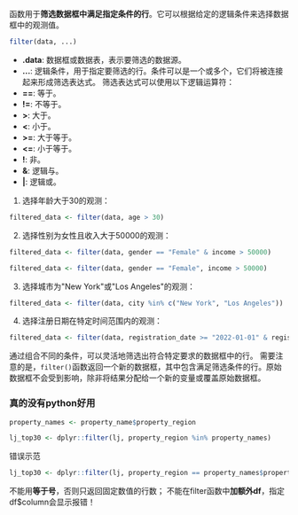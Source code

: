 函数用于**筛选数据框中满足指定条件的行**。它可以根据给定的逻辑条件来选择数据框中的观测值。
```R
filter(data, ...)
```
- **.data**: 数据框或数据表，表示要筛选的数据源。
- **...**: 逻辑条件，用于指定要筛选的行。条件可以是一个或多个，它们将被连接起来形成筛选表达式。
筛选表达式可以使用以下逻辑运算符：
- **\==**: 等于。
- **!=**: 不等于。
- **>**: 大于。
- **\<**: 小于。
- **>=**: 大于等于。
- **\<=**: 小于等于。
- **!**: 非。
- **&**: 逻辑与。
- **|**: 逻辑或。

1. 选择年龄大于30的观测：
```R
filtered_data <- filter(data, age > 30)
```

2. 选择性别为女性且收入大于50000的观测：
```R
filtered_data <- filter(data, gender == "Female" & income > 50000)

filtered_data <- filter(data, gender == "Female", income > 50000)
```

3. 选择城市为"New York"或"Los Angeles"的观测：
```R
filtered_data <- filter(data, city %in% c("New York", "Los Angeles"))
```

4. 选择注册日期在特定时间范围内的观测：
```R
filtered_data <- filter(data, registration_date >= "2022-01-01" & registration_date <= "2022-12-31")
```

通过组合不同的条件，可以灵活地筛选出符合特定要求的数据框中的行。
需要注意的是，`filter()`函数返回一个新的数据框，其中包含满足筛选条件的行。原始数据框不会受到影响，除非将结果分配给一个新的变量或覆盖原始数据框。


### 真的没有python好用
```R
property_names <- property_name$property_region

lj_top30 <- dplyr::filter(lj, property_region %in% property_names)
```

错误示范
```R
lj_top30 <- dplyr::filter(lj, property_region == property_names$property_region)
```
不能用**等于号**，否则只返回固定数值的行数；
不能在filter函数中**加额外df**，指定df$column会显示报错！
